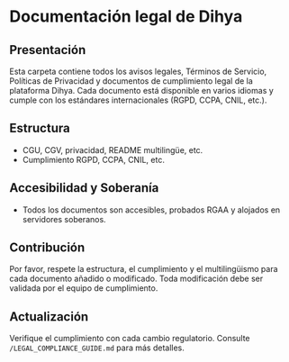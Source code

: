 # Documentación legal de Dihya

## Presentación
Esta carpeta contiene todos los avisos legales, Términos de Servicio, Políticas de Privacidad y documentos de cumplimiento legal de la plataforma Dihya. Cada documento está disponible en varios idiomas y cumple con los estándares internacionales (RGPD, CCPA, CNIL, etc.).

## Estructura
- CGU, CGV, privacidad, README multilingüe, etc.
- Cumplimiento RGPD, CCPA, CNIL, etc.

## Accesibilidad y Soberanía
- Todos los documentos son accesibles, probados RGAA y alojados en servidores soberanos.

## Contribución
Por favor, respete la estructura, el cumplimiento y el multilingüismo para cada documento añadido o modificado. Toda modificación debe ser validada por el equipo de cumplimiento.

## Actualización
Verifique el cumplimiento con cada cambio regulatorio. Consulte `/LEGAL_COMPLIANCE_GUIDE.md` para más detalles.
